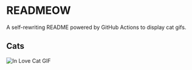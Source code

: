 # READMEOW

A self-rewriting README powered by GitHub Actions to display cat gifs.

## Cats

![In Love Cat GIF](https://media4.giphy.com/media/MDJ9IbxxvDUQM/200.gif?cid=9acd02dazu257wo4ebvmxeavpoeo6zsnj9jahl74whvobd6a&ep=v1_gifs_search&rid=200.gif&ct=g)
